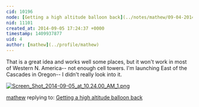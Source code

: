 ```yaml
---
cid: 10196
node: [Getting a high altitude balloon back](../notes/mathew/09-04-2014/getting-a-high-altitude-balloon-back)
nid: 11101
created_at: 2014-09-05 17:24:37 +0000
timestamp: 1409937877
uid: 4
author: [mathew](../profile/mathew)
---
```


That is a great idea and works well some places, but it won't work in most of Western N. America-- not enough cell towers. I'm launching East of the Cascades in Oregon-- I didn't really look into it.  

[![Screen_Shot_2014-09-05_at_10.24.00_AM_1.png](https://i.publiclab.org/system/images/photos/000/006/614/medium/Screen_Shot_2014-09-05_at_10.24.00_AM_1.png)](https://i.publiclab.org/system/images/photos/000/006/614/original/Screen_Shot_2014-09-05_at_10.24.00_AM_1.png)



[mathew](../profile/mathew) replying to: [Getting a high altitude balloon back](../notes/mathew/09-04-2014/getting-a-high-altitude-balloon-back)

